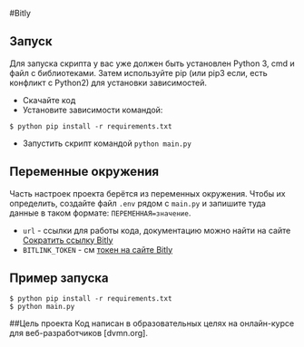 #Bitly

## Запуск

Для запуска скрипта у вас уже должен быть установлен Python 3, cmd и файл с библиотеками.
Затем используйте pip (или pip3 если, есть конфликт с Python2) для установки зависимостей.

- Скачайте код
- Установите зависимости командой:
```console 
$ python pip install -r requirements.txt
```
- Запустить скрипт командой `python main.py`


## Переменные окружения

Часть настроек проекта берётся из переменных окружения. Чтобы их определить, создайте файл `.env` рядом с `main.py` и запишите туда данные в таком формате: `ПЕРЕМЕННАЯ=значение`.
- `url` - ссылки для работы кода, документацию можно найти на сайте [Сократить ссылку Bitly ](https://gist.github.com/dvmn-tasks/58f5fdf7b8eb61ea4ed1b528b74d1ab5)
- `BITLINK_TOKEN` - см [токен на сайте Bitly](https://app.bitly.com/)

## Пример запуска

```console 
$ python pip install -r requirements.txt
$ python main.py
```

##Цель проекта
Код написан в образовательных целях на онлайн-курсе для веб-разработчиков [dvmn.org].